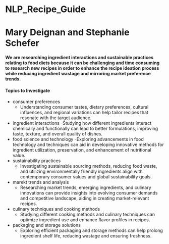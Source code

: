 # NLP_Recipe_Guide

# Mary Deignan and Stephanie Schefer

#### We are researching ingredient interactions and sustainable practices relating to food diets because it can be challenging and time consuming to research new recipes in order to enhance the recipe ideation process while reducing ingredient wastage and mirroring market preference trends.

#### Topics to Investigate
- consumer preferences
    - Understanding consumer tastes, dietary preferences, cultural influences, and regional variations can help tailor recipes that resonate with the target audience.
- ingredient interactions
    -Studying how different ingredients interact chemically and functionally can lead to better formulations, improving taste, texture, and overall quality of dishes.
- food science and technology
    -Exploring advancements in food technology and techniques can aid in developing innovative methods for ingredient utilization, preservation, and enhancement of nutritional value.
- sustainability practices
    - Investigating sustainable sourcing methods, reducing food waste, and utilizing environmentally friendly ingredients align with contemporary consumer values and global sustainability goals.
- marekt trends and analysis
    - Researching market trends, emerging ingredients, and culinary innovations can provide insights into evolving consumer demands and competitive landscape, aiding in creating market-relevant recipes.
- culinary techniques and cooking methods
    - Studying different cooking methods and culinary techniques can optimize ingredient use and enhance flavor profiles in recipes.
- packaging and storage solutions
    - Exploring efficient packaging and storage methods can help prolong ingredient shelf life, reducing wastage and ensuring freshness.
